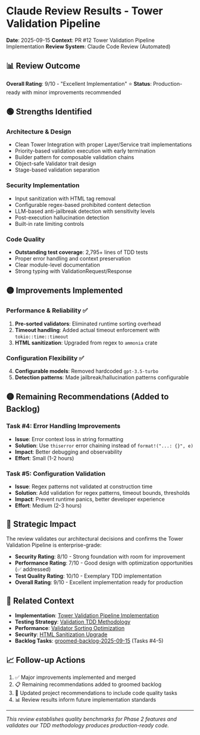 # Claude Review Results - Tower Validation Pipeline

**Date**: 2025-09-15
**Context**: PR #12 Tower Validation Pipeline Implementation
**Review System**: Claude Code Review (Automated)

## 📊 Review Outcome

**Overall Rating**: 9/10 - "Excellent Implementation" ⭐
**Status**: Production-ready with minor improvements recommended

## 🟢 Strengths Identified

### Architecture & Design
- Clean Tower Integration with proper Layer/Service trait implementations
- Priority-based validation execution with early termination
- Builder pattern for composable validation chains
- Object-safe Validator trait design
- Stage-based validation separation

### Security Implementation
- Input sanitization with HTML tag removal
- Configurable regex-based prohibited content detection
- LLM-based anti-jailbreak detection with sensitivity levels
- Post-execution hallucination detection
- Built-in rate limiting controls

### Code Quality
- **Outstanding test coverage**: 2,795+ lines of TDD tests
- Proper error handling and context preservation
- Clear module-level documentation
- Strong typing with ValidationRequest/Response

## 🟡 Improvements Implemented

### Performance & Reliability ✅
1. **Pre-sorted validators**: Eliminated runtime sorting overhead
2. **Timeout handling**: Added actual timeout enforcement with `tokio::time::timeout`
3. **HTML sanitization**: Upgraded from regex to `ammonia` crate

### Configuration Flexibility ✅
4. **Configurable models**: Removed hardcoded `gpt-3.5-turbo`
5. **Detection patterns**: Made jailbreak/hallucination patterns configurable

## 🟡 Remaining Recommendations (Added to Backlog)

### Task #4: Error Handling Improvements
- **Issue**: Error context loss in string formatting
- **Solution**: Use `thiserror` error chaining instead of `format!("...: {}", e)`
- **Impact**: Better debugging and observability
- **Effort**: Small (1-2 hours)

### Task #5: Configuration Validation
- **Issue**: Regex patterns not validated at construction time
- **Solution**: Add validation for regex patterns, timeout bounds, thresholds
- **Impact**: Prevent runtime panics, better developer experience
- **Effort**: Medium (2-3 hours)

## 🎯 Strategic Impact

The review validates our architectural decisions and confirms the Tower Validation Pipeline is enterprise-grade:

- **Security Rating**: 8/10 - Strong foundation with room for improvement
- **Performance Rating**: 7/10 - Good design with optimization opportunities (✅ addressed)
- **Test Quality Rating**: 10/10 - Exemplary TDD implementation
- **Overall Rating**: 9/10 - Excellent implementation ready for production

## 🔗 Related Context

- **Implementation**: [Tower Validation Pipeline Implementation](../implementations/tower-validation-pipeline-implementation.md)
- **Testing Strategy**: [Validation TDD Methodology](../methodologies/validation-tdd-methodology.md)
- **Performance**: [Validator Sorting Optimization](../implementations/validator-sorting-optimization.md)
- **Security**: [HTML Sanitization Upgrade](../implementations/html-sanitization-upgrade.md)
- **Backlog Tasks**: [groomed-backlog-2025-09-15](../planning/groomed_backlog_2025-09-15.md) (Tasks #4-5)

## 📈 Follow-up Actions

1. ✅ Major improvements implemented and merged
2. 📋 Remaining recommendations added to groomed backlog
3. 🎯 Updated project recommendations to include code quality tasks
4. 📊 Review results inform future implementation standards

---

*This review establishes quality benchmarks for Phase 2 features and validates our TDD methodology produces production-ready code.*